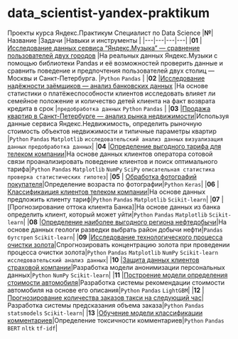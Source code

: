 # data_scientist-yandex-praktikum
Проекты курса Яндекс.Практикум Специалист по Data Science
|**№**| Название  |Задачи  |Навыки и инструменты   |
|---|---|---|---|
|**01**   |[Исследование данных сервиса “Яндекс.Музыка” — сравнение пользователей двух городов](https://github.com/Alexandra1624/data_scientist-yandex-praktikum/blob/main/01_yandex_music.ipynb)    |На реальных данных Яндекс.Музыки c помощью библиотеки Pandas и её возможностей проверить данные и сравнить поведение и предпочтения пользователей двух столиц — Москвы и Санкт-Петербурга.  |`Python` `Pandas` |
|**02**   |[Исследование надёжности заёмщиков — анализ банковских данных](https://github.com/Alexandra1624/data_scientist-yandex-praktikum/blob/main/02_analysis_of_bank_data.ipynb)   |На основе статистики о платёжеспособности клиентов исследовать влияет ли семейное положение и количество детей клиента на факт возврата кредита в срок |`предобработка данных`   `Python` `Pandas`    | 
|**03**   |[Продажа квартир в Санкт-Петербурге — анализ рынка недвижимости](https://github.com/Alexandra1624/data_scientist-yandex-praktikum/blob/main/03_real_estate_market_analysis.ipynb)|Используя данные сервиса Яндекс.Недвижимость, определить рыночную стоимость объектов недвижимости и типичные параметры квартир   |`Python` `Pandas` `Matplotlib` `исследовательский анализ данных` `визуализация данных` `предобработка данных`|
|**04**   |[Определение выгодного тарифа для телеком компании](https://github.com/Alexandra1624/data_scientist-yandex-praktikum/blob/main/04_favorable%20tariff.ipynb)|На основе данных клиентов оператора сотовой связи проанализировать поведение клиентов и поиск оптимального тарифа|`Python` `Pandas` `Matplotlib` `NumPy` `SciPy` `описательная статистика` `проверка статистических гипотез`|
|**05**   | [Обработка фотографий покупателя](https://github.com/Alexandra1624/data_scientist-yandex-praktikum/blob/main/05_photo.ipynb)|Определение возраста по фотографии|`Python` `Keras`|
|**06**   |[Классификаиция клиентов телеком компании](https://github.com/Alexandra1624/data_scientist-yandex-praktikum/blob/main/06_classification%20of%20clients.ipynb)|На основе данных предложить клиенту тариф|`Python` `Pandas` `Matplotlib` `Scikit-learn`|
|**07**   |[Прогнозирование оттока клиента Банка]|На основе данных из банка определить клиент, который может уйти|`Python` `Pandas` `Matplotlib` `Scikit-learn`|
|**08**   |[Определение наиболее выгодного региона нефтедобычи]()|На основе данных геологи разведки выбрать район добычи нефти|`Pandas` `бутстреп` `Scikit-learn`|
|**09**   |[Исследование технологического процесса очистки золота]()|Спрогнозировать концентрацию золота при проведении процесса очистки золота|`Python` `Pandas` `Matplotlib` `NumPy` `Scikit-learn` `исследовательский анализ данных`|
|**10**   |[Защита данных клиентов страховой компании]()|Разработка модели анонимизации персональных данных|`Python` `NumPy` `Scikit-learn`|
|**11**   |[Построение модели определения стоимости автомобиля]()|Разработка системы рекомендации стоимости автомобиля на основе его описания|`Python` `Pandas` `LightGBM`|
|**12**   |[Прогнозирование количества заказов такси на следующий час]()|Разработка системы предсказания объема заказа|`Python` `Pandas` `statsmodels` `Scikit-learn`|
|**13**   |[Обучение модели классификации комментариев]()|Определение токсичности комментариев|`Python` `Pandas` `BERT` `nltk` `tf-idf`|
